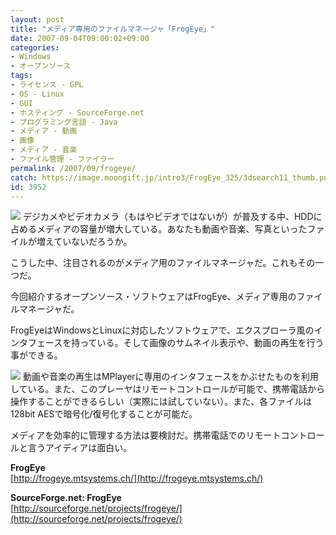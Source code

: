 ```yaml
---
layout: post
title: "メディア専用のファイルマネージャ「FrogEye」"
date: 2007-09-04T09:00:02+09:00
categories:
- Windows
- オープンソース
tags: 
- ライセンス - GPL
- OS - Linux
- GUI
- ホスティング - SourceForge.net
- プログラミング言語 - Java
- メディア - 動画
- 画像
- メディア - 音楽
- ファイル管理 - ファイラー
permalink: /2007/09/frogeye/
catch: https://image.moongift.jp/intro3/FrogEye_325/3dsearch11_thumb.png
id: 3952
---
```

[![](https://image.moongift.jp/intro3/FrogEye_325/3dsearch9_thumb.png)](https://image.moongift.jp/intro3/FrogEye_325/3dsearch92.png) デジカメやビデオカメラ（もはやビデオではないが）が普及する中、HDDに占めるメディアの容量が増大している。あなたも動画や音楽、写真といったファイルが増えていないだろうか。   
  
こうした中、注目されるのがメディア用のファイルマネージャだ。これもその一つだ。   
  
今回紹介するオープンソース・ソフトウェアはFrogEye、メディア専用のファイルマネージャだ。   
  
<!--more-->  
  
FrogEyeはWindowsとLinuxに対応したソフトウェアで、エクスプローラ風のインタフェースを持っている。そして画像のサムネイル表示や、動画の再生を行う事ができる。   
  
[![](https://image.moongift.jp/intro3/FrogEye_325/3dsearch11_thumb.png)](https://image.moongift.jp/intro3/FrogEye_325/3dsearch112.png) 動画や音楽の再生はMPlayerに専用のインタフェースをかぶせたものを利用している。また、このプレーヤはリモートコントロールが可能で、携帯電話から操作することができるらしい（実際には試していない）。また、各ファイルは128bit AESで暗号化/復号化することが可能だ。   
  
メディアを効率的に管理する方法は要検討だ。携帯電話でのリモートコントロールと言うアイディアは面白い。   
  
**FrogEye**  
[http://frogeye.mtsystems.ch/](http://frogeye.mtsystems.ch/)  
  
**SourceForge.net: FrogEye**  
[http://sourceforge.net/projects/frogeye/](http://sourceforge.net/projects/frogeye/)